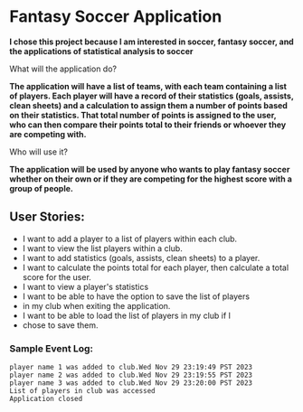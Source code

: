 # Fantasy Soccer Application  




**I chose this project because I am interested in soccer, fantasy soccer, and
the applications of statistical analysis to soccer**

What will the application do?

**The application will have a list of teams, with each team
containing a list of players. Each player will have a record of
their statistics (goals, assists, clean sheets)
and a calculation to assign them a number of points 
based on their statistics. That total number of points is assigned
to the user, who can then compare their points total to their friends
or whoever they are competing with.**

Who will use it?

**The application will be used by anyone who wants to play fantasy soccer
whether on their own or if they are competing for the highest score
with a group of people.**




## User Stories:
- I want to add a player to a list of players within each club.
- I want to view the list players within a club.
- I want to add statistics (goals, assists, clean sheets) to a player.
- I want to calculate the points total for each player, then calculate a total score for the user.
- I want to view a player's statistics
- I want to be able to have the option to save the list of players
- in my club when exiting the application.
- I want to be able to load the list of players in my club if I 
- chose to save them.



### Sample Event Log:
    player name 1 was added to club.Wed Nov 29 23:19:49 PST 2023
    player name 2 was added to club.Wed Nov 29 23:19:55 PST 2023
    player name 3 was added to club.Wed Nov 29 23:20:00 PST 2023
    List of players in club was accessed
    Application closed

